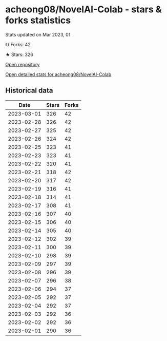 # acheong08/NovelAI-Colab - stars & forks statistics

Stats updated on Mar 2023, 01

☋ Forks: 42

★ Stars: 326

[Open repository](https://github.com/acheong08/NovelAI-Colab)

[Open detailed stats for acheong08/NovelAI-Colab](https://reviewgithub.com/rep/acheong08/NovelAI-Colab)

## Historical data
| Date | Stars | Forks |
|------|-------|-------|
| 2023-03-01 | 326 | 42 | 
| 2023-02-28 | 326 | 42 | 
| 2023-02-27 | 325 | 42 | 
| 2023-02-26 | 324 | 42 | 
| 2023-02-25 | 323 | 41 | 
| 2023-02-23 | 323 | 41 | 
| 2023-02-22 | 320 | 41 | 
| 2023-02-21 | 318 | 42 | 
| 2023-02-20 | 317 | 42 | 
| 2023-02-19 | 316 | 41 | 
| 2023-02-18 | 314 | 41 | 
| 2023-02-17 | 308 | 41 | 
| 2023-02-16 | 307 | 40 | 
| 2023-02-15 | 306 | 40 | 
| 2023-02-14 | 305 | 40 | 
| 2023-02-12 | 302 | 39 | 
| 2023-02-11 | 300 | 39 | 
| 2023-02-10 | 298 | 39 | 
| 2023-02-09 | 297 | 39 | 
| 2023-02-08 | 296 | 39 | 
| 2023-02-07 | 296 | 38 | 
| 2023-02-06 | 294 | 37 | 
| 2023-02-05 | 292 | 37 | 
| 2023-02-04 | 292 | 37 | 
| 2023-02-03 | 292 | 36 | 
| 2023-02-02 | 292 | 36 | 
| 2023-02-01 | 290 | 36 | 


